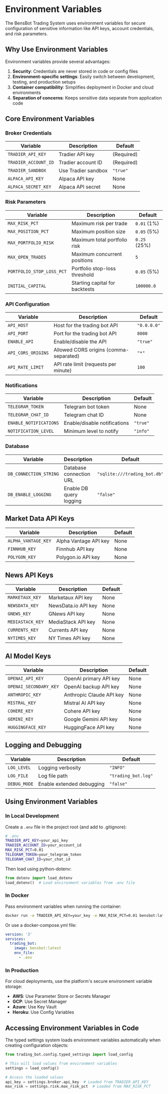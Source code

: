 # Environment Variables

The BensBot Trading System uses environment variables for secure configuration of sensitive information like API keys, account credentials, and risk parameters.

## Why Use Environment Variables

Environment variables provide several advantages:

1. **Security**: Credentials are never stored in code or config files
2. **Environment-specific settings**: Easily switch between development, testing, and production setups
3. **Container compatibility**: Simplifies deployment in Docker and cloud environments
4. **Separation of concerns**: Keeps sensitive data separate from application code

## Core Environment Variables

### Broker Credentials

| Variable | Description | Default |
|----------|-------------|---------|
| `TRADIER_API_KEY` | Tradier API key | (Required) |
| `TRADIER_ACCOUNT_ID` | Tradier account ID | (Required) |
| `TRADIER_SANDBOX` | Use Tradier sandbox | `"true"` |
| `ALPACA_API_KEY` | Alpaca API key | None |
| `ALPACA_SECRET_KEY` | Alpaca API secret | None |

### Risk Parameters

| Variable | Description | Default |
|----------|-------------|---------|
| `MAX_RISK_PCT` | Maximum risk per trade | `0.01` (1%) |
| `MAX_POSITION_PCT` | Maximum position size | `0.05` (5%) |
| `MAX_PORTFOLIO_RISK` | Maximum total portfolio risk | `0.25` (25%) |
| `MAX_OPEN_TRADES` | Maximum concurrent positions | `5` |
| `PORTFOLIO_STOP_LOSS_PCT` | Portfolio stop-loss threshold | `0.05` (5%) |
| `INITIAL_CAPITAL` | Starting capital for backtests | `100000.0` |

### API Configuration

| Variable | Description | Default |
|----------|-------------|---------|
| `API_HOST` | Host for the trading bot API | `"0.0.0.0"` |
| `API_PORT` | Port for the trading bot API | `8000` |
| `ENABLE_API` | Enable/disable the API | `"true"` |
| `API_CORS_ORIGINS` | Allowed CORS origins (comma-separated) | `"*"` |
| `API_RATE_LIMIT` | API rate limit (requests per minute) | `100` |

### Notifications

| Variable | Description | Default |
|----------|-------------|---------|
| `TELEGRAM_TOKEN` | Telegram bot token | None |
| `TELEGRAM_CHAT_ID` | Telegram chat ID | None |
| `ENABLE_NOTIFICATIONS` | Enable/disable notifications | `"true"` |
| `NOTIFICATION_LEVEL` | Minimum level to notify | `"info"` |

### Database

| Variable | Description | Default |
|----------|-------------|---------|
| `DB_CONNECTION_STRING` | Database connection URL | `"sqlite:///trading_bot.db"` |
| `DB_ENABLE_LOGGING` | Enable DB query logging | `"false"` |

## Market Data API Keys

| Variable | Description | Default |
|----------|-------------|---------|
| `ALPHA_VANTAGE_KEY` | Alpha Vantage API key | None |
| `FINNHUB_KEY` | Finnhub API key | None |
| `POLYGON_KEY` | Polygon.io API key | None |

## News API Keys

| Variable | Description | Default |
|----------|-------------|---------|
| `MARKETAUX_KEY` | Marketaux API key | None |
| `NEWSDATA_KEY` | NewsData.io API key | None |
| `GNEWS_KEY` | GNews API key | None |
| `MEDIASTACK_KEY` | MediaStack API key | None |
| `CURRENTS_KEY` | Currents API key | None |
| `NYTIMES_KEY` | NY Times API key | None |

## AI Model Keys

| Variable | Description | Default |
|----------|-------------|---------|
| `OPENAI_API_KEY` | OpenAI primary API key | None |
| `OPENAI_SECONDARY_KEY` | OpenAI backup API key | None |
| `ANTHROPIC_KEY` | Anthropic Claude API key | None |
| `MISTRAL_KEY` | Mistral AI API key | None |
| `COHERE_KEY` | Cohere API key | None |
| `GEMINI_KEY` | Google Gemini API key | None |
| `HUGGINGFACE_KEY` | HuggingFace API key | None |

## Logging and Debugging

| Variable | Description | Default |
|----------|-------------|---------|
| `LOG_LEVEL` | Logging verbosity | `"INFO"` |
| `LOG_FILE` | Log file path | `"trading_bot.log"` |
| `DEBUG_MODE` | Enable extended debugging | `"false"` |

## Using Environment Variables

### In Local Development

Create a `.env` file in the project root (and add to .gitignore):

```bash
# .env
TRADIER_API_KEY=your_api_key
TRADIER_ACCOUNT_ID=your_account_id
MAX_RISK_PCT=0.01
TELEGRAM_TOKEN=your_telegram_token
TELEGRAM_CHAT_ID=your_chat_id
```

Then load using python-dotenv:

```python
from dotenv import load_dotenv
load_dotenv()  # Load environment variables from .env file
```

### In Docker

Pass environment variables when running the container:

```bash
docker run -e TRADIER_API_KEY=your_key -e MAX_RISK_PCT=0.01 bensbot:latest
```

Or use a docker-compose.yml file:

```yaml
version: '3'
services:
  trading_bot:
    image: bensbot:latest
    env_file:
      - .env
```

### In Production

For cloud deployments, use the platform's secure environment variable storage:

- **AWS**: Use Parameter Store or Secrets Manager
- **GCP**: Use Secret Manager
- **Azure**: Use Key Vault
- **Heroku**: Use Config Variables

## Accessing Environment Variables in Code

The typed settings system loads environment variables automatically when creating configuration objects:

```python
from trading_bot.config.typed_settings import load_config

# This will load values from environment variables
settings = load_config()

# Access the loaded values
api_key = settings.broker.api_key  # Loaded from TRADIER_API_KEY
max_risk = settings.risk.max_risk_pct  # Loaded from MAX_RISK_PCT
```
